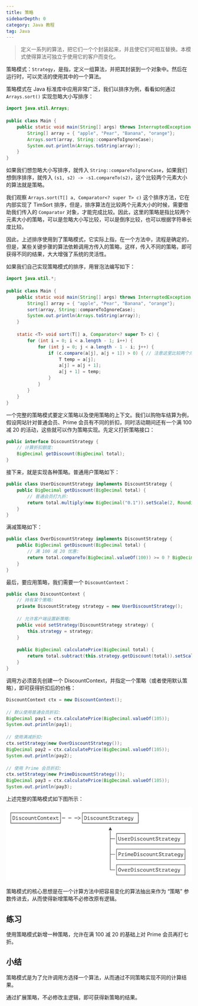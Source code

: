 ```yaml
---
title: 策略
sidebarDepth: 0
category: Java 教程
tag: Java
---
```



> 定义一系列的算法，把它们一个个封装起来，并且使它们可相互替换。本模式使得算法可独立于使用它的客户而变化。

策略模式：`Strategy`，是指，定义一组算法，并把其封装到一个对象中。然后在运行时，可以灵活的使用其中的一个算法。

策略模式在 Java 标准库中应用非常广泛，我们以排序为例，看看如何通过 `Arrays.sort()` 实现忽略大小写排序：

```java
import java.util.Arrays;

public class Main {
    public static void main(String[] args) throws InterruptedException {
        String[] array = { "apple", "Pear", "Banana", "orange"};
        Arrays.sort(array, String::compareToIgnoreCase);
        System.out.println(Arrays.toString(array));
    }
}
```


如果我们想忽略大小写排序，就传入 `String::compareToIgnoreCase`，如果我们想倒序排序，就传入 `(s1, s2) -> -s1.compareTo(s2)`，这个比较两个元素大小的算法就是策略。

我们观察 `Arrays.sort(T[] a, Comparator<? super T> c)` 这个排序方法，它在内部实现了 TimSort 排序，但是，排序算法在比较两个元素大小的时候，需要借助我们传入的 `Comparator` 对象，才能完成比较。因此，这里的策略是指比较两个元素大小的策略，可以是忽略大小写比较，可以是倒序比较，也可以根据字符串长度比较。

因此，上述排序使用到了策略模式，它实际上指，在一个方法中，流程是确定的，但是，某些关键步骤的算法依赖调用方传入的策略，这样，传入不同的策略，即可获得不同的结果，大大增强了系统的灵活性。

如果我们自己实现策略模式的排序，用冒泡法编写如下：

```java
import java.util.*;

public class Main {
    public static void main(String[] args) throws InterruptedException {
        String[] array = { "apple", "Pear", "Banana", "orange"};
        sort(array, String::compareToIgnoreCase);
        System.out.println(Arrays.toString(array));
    }

    static <T> void sort(T[] a, Comparator<? super T> c) {
        for (int i = 0; i < a.length - 1; i++) {
            for (int j = 0; j < a.length - 1 - i; j++) {
                if (c.compare(a[j], a[j + 1]) > 0) { // 注意这里比较两个元素的大小依赖传入的策略
                    T temp = a[j];
                    a[j] = a[j + 1];
                    a[j + 1] = temp;
                }
            }
        }
    }
}
```


一个完整的策略模式要定义策略以及使用策略的上下文。我们以购物车结算为例，假设网站针对普通会员、Prime 会员有不同的折扣，同时活动期间还有一个满 100 减 20 的活动，这些就可以作为策略实现。先定义打折策略接口：

```java
public interface DiscountStrategy {
    // 计算折扣额度:
    BigDecimal getDiscount(BigDecimal total);
}
```

接下来，就是实现各种策略。普通用户策略如下：

```java
public class UserDiscountStrategy implements DiscountStrategy {
    public BigDecimal getDiscount(BigDecimal total) {
        // 普通会员打九折:
        return total.multiply(new BigDecimal("0.1")).setScale(2, RoundingMode.DOWN);
    }
}
```

满减策略如下：

```java
public class OverDiscountStrategy implements DiscountStrategy {
    public BigDecimal getDiscount(BigDecimal total) {
        // 满 100 减 20 优惠:
        return total.compareTo(BigDecimal.valueOf(100)) >= 0 ? BigDecimal.valueOf(20) : BigDecimal.ZERO;
    }
}
```

最后，要应用策略，我们需要一个 `DiscountContext`：

```java
public class DiscountContext {
    // 持有某个策略:
    private DiscountStrategy strategy = new UserDiscountStrategy();

    // 允许客户端设置新策略:
    public void setStrategy(DiscountStrategy strategy) {
        this.strategy = strategy;
    }

    public BigDecimal calculatePrice(BigDecimal total) {
        return total.subtract(this.strategy.getDiscount(total)).setScale(2);
    }
}
```

调用方必须首先创建一个 DiscountContext，并指定一个策略（或者使用默认策略），即可获得折扣后的价格：

```java
DiscountContext ctx = new DiscountContext();

// 默认使用普通会员折扣:
BigDecimal pay1 = ctx.calculatePrice(BigDecimal.valueOf(105));
System.out.println(pay1);

// 使用满减折扣:
ctx.setStrategy(new OverDiscountStrategy());
BigDecimal pay2 = ctx.calculatePrice(BigDecimal.valueOf(105));
System.out.println(pay2);

// 使用 Prime 会员折扣:
ctx.setStrategy(new PrimeDiscountStrategy());
BigDecimal pay3 = ctx.calculatePrice(BigDecimal.valueOf(105));
System.out.println(pay3);
```

上述完整的策略模式如下图所示：

![image-20231220114317094](./assets/image-20231220114317094.png)

策略模式的核心思想是在一个计算方法中把容易变化的算法抽出来作为 “策略” 参数传进去，从而使得新增策略不必修改原有逻辑。

## 练习

使用策略模式新增一种策略，允许在满 100 减 20 的基础上对 Prime 会员再打七折。


## 小结

策略模式是为了允许调用方选择一个算法，从而通过不同策略实现不同的计算结果。

通过扩展策略，不必修改主逻辑，即可获得新策略的结果。







